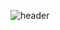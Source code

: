 ![header](https://capsule-render.vercel.app/api?type=rect&color=0:fc4a1a,100:f7b733&height=80&section=header&text=Hi%20Everyone!&fontSize=50&animation=fadeIn)
